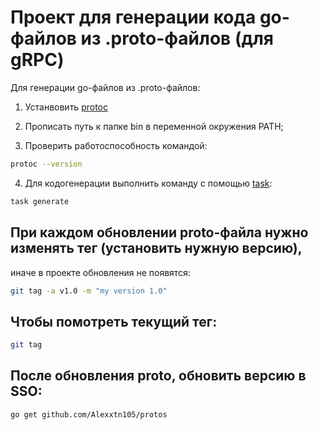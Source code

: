 # Проект для генерации кода go-файлов из .proto-файлов (для gRPC)
Для генерации go-файлов из .proto-файлов:
1. Устанвовить [protoc](https://github.com/protocolbuffers/protobuf/releases)

2. Прописать путь к папке bin в переменной окружения PATH;

3. Проверить работоспособность командой:
```bash
protoc --version 
```

4. Для кодогенерации выполнить команду с помощью [task](https://taskfile.dev/installation/): 

```bash
task generate
```

## При каждом обновлении proto-файла нужно изменять тег (установить нужную версию), 
иначе в проекте обновления не появятся:
```bash
git tag -a v1.0 -m "my version 1.0"
```
## Чтобы помотреть текущий тег:
```bash
git tag
```

## После обновления proto, обновить версию в SSO:
```bash
go get github.com/Alexxtn105/protos
```
